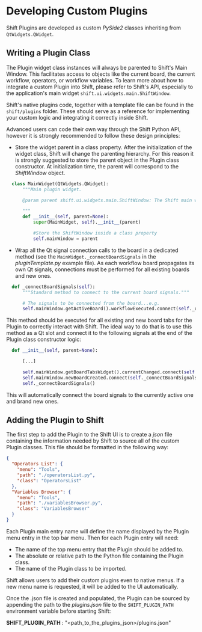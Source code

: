 # Developing Custom Plugins

Shift Plugins are developed as custom *PySide2* classes inheriting from `QtWidgets.QWidget`.

## Writing a Plugin Class

The Plugin widget class instances will always be parented to Shift's Main Window. This facilitates access to objects like the current board, the current workflow, operators, or workflow variables. To learn more about how to integrate a custom Plugin into Shift, please refer to Shift's API, especially to the application's main widget `shift.ui.widgets.main.ShiftWindow`.

Shift's native plugins code, together with a template file can be found in the `shift/plugins` folder. These should serve as a reference for implementing your custom logic and integrating it correctly inside Shift.

Advanced users can code their own way through the Shift Python API, however it is strongly recommended to follow these design principles:

- Store the widget parent in a class property. After the initialization of the widget class, Shift will change the parenting hierarchy. For this reason it is strongly suggested to store the parent object in the Plugin class constructor. At initialization time, the parent will correspond to the *ShiftWindow* object.

```python
  class MainWidget(QtWidgets.QWidget):
      """Main plugin widget.

      @param parent shift.ui.widgets.main.ShiftWindow: The Shift main window.

      """
      def __init__(self, parent=None):
          super(MainWidget, self).__init__(parent)

          #Store the ShiftWindow inside a class property
          self.mainWindow = parent
```

- Wrap all the Qt signal connection calls to the board in a dedicated method (see the `MainWidget._connectBoardSignals` in the *pluginTemplate.py* example file). As each workflow board propagates its own Qt signals, connections must be performed for all existing boards and new ones.

```python
  def _connectBoardSignals(self):
      """Standard method to connect to the current board signals."""

      # The signals to be connected from the board...e.g.
      self.mainWindow.getActiveBoard().workflowExecuted.connect(self._updateContent)
```

This method should be executed for all existing and new board tabs for the Plugin to correctly interact with Shift. The ideal way to do that is to use this method as a Qt slot and connect it to the following signals at the end of the Plugin class constructor logic:

```python
  def __init__(self, parent=None):

      [...]

      self.mainWindow.getBoardTabsWidget().currentChanged.connect(self._connectBoardSignals)
      self.mainWindow.newBoardCreated.connect(self._connectBoardSignals)
      self._connectBoardSignals()
```

This will automatically connect the board signals to the currently active one and brand new ones.

## Adding the Plugin to Shift

The first step to add the Plugin to the Shift UI is to create a *json* file containing the information needed by Shift to source all of the custom Plugin classes. This file should be formatted in the following way:

```json
{
  "Operators List": {
    "menu": "Tools",
    "path": "./operatorsList.py",
    "class": "OperatorsList"
  },
  "Variables Browser": {
    "menu": "Tools",
    "path": "./variablesBrowser.py",
    "class": "VariablesBrowser"
  }
}
```

Each Plugin main entry name will define the name displayed by the Plugin menu entry in the top bar menu. Then for each Plugin entry will need:

- The name of the top menu entry that the Plugin should be added to.
- The absolute or relative path to the Python file containing the Plugin class.
- The name of the Plugin class to be imported.

Shift allows users to add their custom plugins even to native menus. If a new menu name is requested, it will be added to the UI automatically.

Once the .json file is created and populated, the Plugin can be sourced by appending the path to the *plugins.json* file to the `SHIFT_PLUGIN_PATH` environment variable before starting Shift:

**SHIFT_PLUGIN_PATH** : "<path_to_the_plugins_json>/plugins.json"
